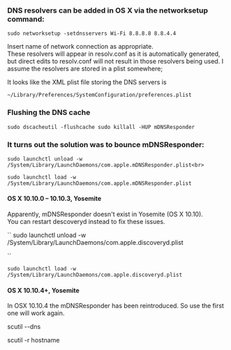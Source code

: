 ### DNS resolvers can be added in OS X via the networksetup command:

``
sudo networksetup -setdnsservers Wi-Fi 8.8.8.8 8.8.4.4
``

Insert name of network connection as appropriate. <br>
These resolvers will appear in resolv.conf as it is automatically generated, 
but direct edits to resolv.conf will not result in those resolvers being used. 
I assume the resolvers are stored in a plist somewhere;

It looks like the XML plist file storing the DNS servers is 

``
~/Library/Preferences/SystemConfiguration/preferences.plist
``


### Flushing the DNS cache

``
sudo dscacheutil -flushcache
sudo killall -HUP mDNSResponder
``

### It turns out the solution was to bounce mDNSResponder:

``
sudo launchctl unload -w /System/Library/LaunchDaemons/com.apple.mDNSResponder.plist<br>
``

``
sudo launchctl load -w /System/Library/LaunchDaemons/com.apple.mDNSResponder.plist
``

#### OS X 10.10.0 – 10.10.3, Yosemite

Apparently, mDNSResponder doesn't exist in Yosemite (OS X 10.10).<br>
You can restart descoveryd instead to fix these issues.

``
sudo launchctl unload -w /System/Library/LaunchDaemons/com.apple.discoveryd.plist

``

``
sudo launchctl load -w /System/Library/LaunchDaemons/com.apple.discoveryd.plist
``


#### OS X 10.10.4+, Yosemite

In OSX 10.10.4 the mDNSResponder has been reintroduced. So use the first one will work again.


scutil --dns

scutil -r hostname
